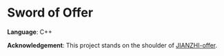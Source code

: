 # Sword of Offer

**Language**: C++

**Acknowledgement**: This project stands on the shoulder of [JIANZHI-offer](https://github.com/LuyangCAT/JIANZHI-offer).

